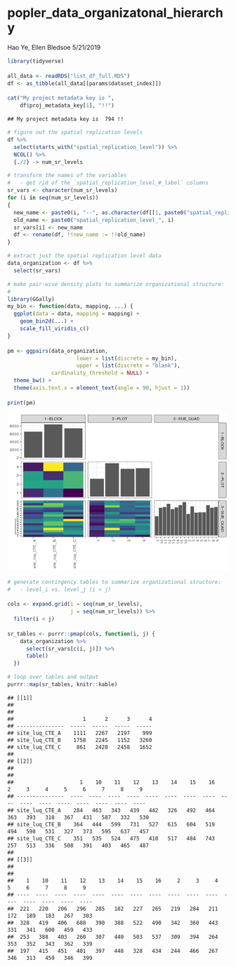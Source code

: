 popler\_data\_organizatonal\_hierarchy
================
Hao Ye, Ellen Bledsoe
5/21/2019

``` r
library(tidyverse)

all_data <- readRDS("list_df_full.RDS")
df <- as_tibble(all_data[[params$dataset_index]])

cat("My project metadata key is ", 
    df$proj_metadata_key[1], "!!")
```

    ## My project metadata key is  794 !!

``` r
# figure out the spatial replication levels
df %>% 
  select(starts_with("spatial_replication_level")) %>%
  NCOL() %>%
  {./2} -> num_sr_levels
```

``` r
# transform the names of the variables
#   - get rid of the `spatial_replication_level_#_label` columns
sr_vars <- character(num_sr_levels)
for (i in seq(num_sr_levels))
{
  new_name <- paste0(i, "--", as.character(df[[1, paste0("spatial_replication_level_", i, "_label")]]))
  old_name <- paste0("spatial_replication_level_", i)
  sr_vars[i] <- new_name
  df <- rename(df, !!new_name := !!old_name)
}
```

``` r
# extract just the spatial replication level data
data_organization <- df %>%
  select(sr_vars)
```

``` r
# make pair-wise density plots to summarize organizational structure:
# 
library(GGally)
my_bin <- function(data, mapping, ...) {
  ggplot(data = data, mapping = mapping) +
    geom_bin2d(...) +
    scale_fill_viridis_c()
}

pm <- ggpairs(data_organization, 
                      lower = list(discrete = my_bin), 
                      upper = list(discrete = "blank"), 
              cardinality_threshold = NULL) + 
  theme_bw() + 
  theme(axis.text.x = element_text(angle = 90, hjust = 1))

print(pm)
```

![](data_report-126_files/figure-markdown_github/unnamed-chunk-5-1.png)

``` r
# generate contingency tables to summarize organizational structure:
#   - level_i vs. level_j (i < j)

cols <- expand.grid(i = seq(num_sr_levels), 
                    j = seq(num_sr_levels)) %>%
  filter(i < j)

sr_tables <- purrr::pmap(cols, function(i, j) {
    data_organization %>%
      select(sr_vars[c(i, j)]) %>%
      table()
  })
```

``` r
# loop over tables and output
purrr::map(sr_tables, knitr::kable)
```

    ## [[1]]
    ## 
    ## 
    ##                      1      2      3      4
    ## ---------------  -----  -----  -----  -----
    ## site_luq_CTE_A    1111   2267   2197    999
    ## site_luq_CTE_B    1758   2245   1152   3260
    ## site_luq_CTE_C     861   2428   2458   1652
    ## 
    ## [[2]]
    ## 
    ## 
    ##                     1    10    11    12    13    14    15    16     2     3     4     5     6     7     8     9
    ## ---------------  ----  ----  ----  ----  ----  ----  ----  ----  ----  ----  ----  ----  ----  ----  ----  ----
    ## site_luq_CTE_A    284   463   343   439   442   326   492   464   363   393   318   367   431   587   332   530
    ## site_luq_CTE_B    364   444   599   731   527   615   604   519   494   598   531   327   373   595   637   457
    ## site_luq_CTE_C    351   535   524   475   410   517   484   743   257   513   336   508   391   403   465   487
    ## 
    ## [[3]]
    ## 
    ## 
    ##    1    10    11    12    13    14    15    16     2     3     4     5     6     7     8     9
    ## ----  ----  ----  ----  ----  ----  ----  ----  ----  ----  ----  ----  ----  ----  ----  ----
    ##  221   220   206   296   285   182   227   265   219   284   211   172   189   183   267   303
    ##  328   419   406   688   390   388   522   490   342   360   443   331   341   600   459   433
    ##  253   388   403   260   307   440   503   537   309   394   264   353   352   343   362   339
    ##  197   415   451   401   397   448   328   434   244   466   267   346   313   459   346   399

